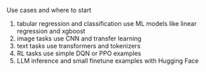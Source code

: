 Use cases and where to start

1. tabular regression and classification use ML models like linear regression and xgboost
2. image tasks use CNN and transfer learning
3. text tasks use transformers and tokenizers
4. RL tasks use simple DQN or PPO examples
5. LLM inference and small finetune examples with Hugging Face
